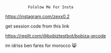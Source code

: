               Fololow Me For Insta 


              

https://instagram.com/zexx0.2

get session code from this link

https://replit.com/@bobiztestbot/bobiza-qrcode

im idriss ben fares for morocco 😸
 
